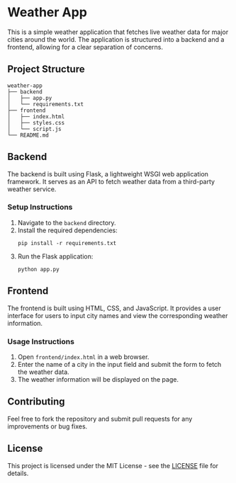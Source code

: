 # Weather App

This is a simple weather application that fetches live weather data for major cities around the world. The application is structured into a backend and a frontend, allowing for a clear separation of concerns.

## Project Structure

```
weather-app
├── backend
│   ├── app.py
│   └── requirements.txt
├── frontend
│   ├── index.html
│   ├── styles.css
│   └── script.js
└── README.md
```

## Backend

The backend is built using Flask, a lightweight WSGI web application framework. It serves as an API to fetch weather data from a third-party weather service.

### Setup Instructions

1. Navigate to the `backend` directory.
2. Install the required dependencies:
   ```
   pip install -r requirements.txt
   ```
3. Run the Flask application:
   ```
   python app.py
   ```

## Frontend

The frontend is built using HTML, CSS, and JavaScript. It provides a user interface for users to input city names and view the corresponding weather information.

### Usage Instructions

1. Open `frontend/index.html` in a web browser.
2. Enter the name of a city in the input field and submit the form to fetch the weather data.
3. The weather information will be displayed on the page.

## Contributing

Feel free to fork the repository and submit pull requests for any improvements or bug fixes.

## License
This project is licensed under the MIT License - see the [LICENSE](LICENSE) file for details.
